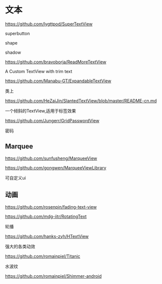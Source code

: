 # 文本

https://github.com/lygttpod/SuperTextView

superbutton 

shape

shadow

https://github.com/bravoborja/ReadMoreTextView

A Custom TextView with trim text

https://github.com/Manabu-GT/ExpandableTextView

类上

https://github.com/HeZaiJin/SlantedTextView/blob/master/README-cn.md

一个倾斜的TextView,适用于标签效果

https://github.com/Jungerr/GridPasswordView

密码

## Marquee

https://github.com/sunfusheng/MarqueeView

https://github.com/gongwen/MarqueeViewLibrary

可自定义ui

## 动画

https://github.com/rosenpin/fading-text-view

https://github.com/mdg-iitr/RotatingText

轮播

https://github.com/hanks-zyh/HTextView

强大的各类动效

https://github.com/romainpiel/Titanic

水波纹

https://github.com/romainpiel/Shimmer-android